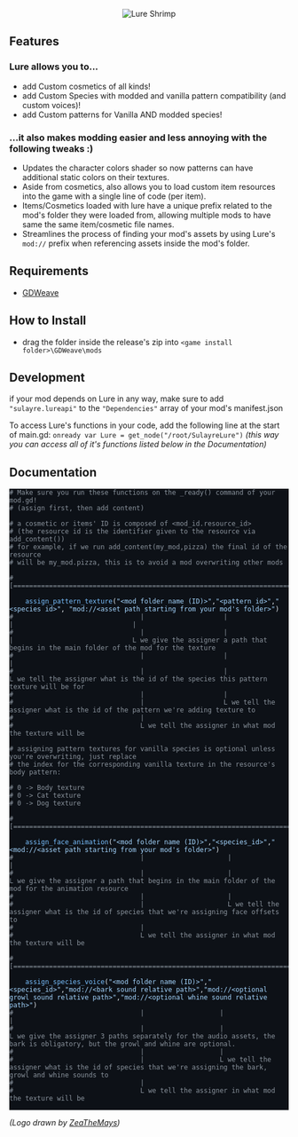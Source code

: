 <p align="center">
  <img src="https://cdn.discordapp.com/attachments/1297612591656341504/1297617737081950278/image.png?ex=67169431&is=671542b1&hm=e3c6bfd6c059e17549c7185b80347e86665b3f27139c986d9f8493027fc4a8d6&" alt="Lure Shrimp"/>
</p>

## Features
### Lure allows you to...
- add Custom cosmetics of all kinds!
- add Custom Species with modded and vanilla pattern compatibility (and custom voices)!
- add Custom patterns for Vanilla AND modded species!

### ...it also makes modding easier and less annoying with the following tweaks :)
- Updates the character colors shader so now patterns can have additional static colors on their textures.
- Aside from cosmetics, also allows you to load custom item resources into the game with a single line of code (per item).
- Items/Cosmetics loaded with lure have a unique prefix related to the mod's folder they were loaded from, allowing multiple mods to have same the same item/cosmetic file names.
- Streamlines the process of finding your mod's assets by using Lure's ```mod://``` prefix when referencing assets inside the mod's folder.

## Requirements
- [GDWeave](https://github.com/NotNite/GDWeave/tree/main)

## How to Install
- drag the folder inside the release's zip into ```<game install folder>\GDWeave\mods```

## Development
if your mod depends on Lure in any way, make sure to add ```"sulayre.lureapi"``` to the ```"Dependencies"``` array of your mod's manifest.json

To access Lure's functions in your code, add the following line at the start of main.gd:
```onready var Lure = get_node("/root/SulayreLure")```
*(this way you can access all of it's functions listed below in the Documentation)*

## Documentation

<pre class="github-dark-default" style="background-color:#0d1117;color:#e6edf3" tabindex="0"><code><div class="line"><span style="color:#8B949E"># Make sure you run these functions on the _ready() command of your mod.gd!</span></div><div class="line"><span style="color:#8B949E"># (assign first, then add content)</span></div><div class="line">
</div><div class="line"><span style="color:#8B949E"># a cosmetic or items' ID is composed of &#x3C;mod_id.resource_id></span></div><div class="line"><span style="color:#8B949E"># (the resource id is the identifier given to the resource via add_content())</span></div><div class="line"><span style="color:#8B949E"># for example, if we run add_content(my_mod,pizza) the final id of the resource</span></div><div class="line"><span style="color:#8B949E"># will be my_mod.pizza, this is to avoid a mod overwriting other mods</span></div><div class="line">
</div><div class="line"><span style="color:#8B949E">#[==================================================================================================]</span></div><div class="line">
</div><div class="line"><span style="color:#79C0FF">	assign_pattern_texture</span><span style="color:#E6EDF3">(</span><span style="color:#A5D6FF">"&#x3C;mod folder name (ID)>"</span><span style="color:#E6EDF3">,</span><span style="color:#A5D6FF">"&#x3C;pattern id>"</span><span style="color:#E6EDF3">,</span><span style="color:#A5D6FF">"&#x3C;species id>"</span><span style="color:#E6EDF3">, </span><span style="color:#A5D6FF">"mod://&#x3C;asset path starting from your mod's folder>"</span><span style="color:#E6EDF3">)</span></div><div class="line"><span style="color:#8B949E">#                                |                    |               |                              |</span></div><div class="line"><span style="color:#8B949E">#                                |                    |               |                              L we give the assigner a path that begins in the main folder of the mod for the texture</span></div><div class="line"><span style="color:#8B949E">#                                |                    |               |</span></div><div class="line"><span style="color:#8B949E">#                                |                    |               L we tell the assigner what is the id of the species this pattern texture will be for</span></div><div class="line"><span style="color:#8B949E">#                                |                    |               </span></div><div class="line"><span style="color:#8B949E">#                                |                    L we tell the assigner what is the id of the pattern we're adding texture to</span></div><div class="line"><span style="color:#8B949E">#                                |</span></div><div class="line"><span style="color:#8B949E">#                                L we tell the assigner in what mod the texture will be</span></div><div class="line">
</div><div class="line"><span style="color:#8B949E"># assigning pattern textures for vanilla species is optional unless you're overwriting, just replace</span></div><div class="line"><span style="color:#8B949E"># the index for the corresponding vanilla texture in the resource's body pattern:</span></div><div class="line">
</div><div class="line"><span style="color:#8B949E"># 0 -> Body texture</span></div><div class="line"><span style="color:#8B949E"># 0 -> Cat texture</span></div><div class="line"><span style="color:#8B949E"># 0 -> Dog texture</span></div><div class="line">
</div><div class="line"><span style="color:#8B949E">#[==================================================================================================]</span></div><div class="line">
</div><div class="line"><span style="color:#79C0FF">	assign_face_animation</span><span style="color:#E6EDF3">(</span><span style="color:#A5D6FF">"&#x3C;mod folder name (ID)>"</span><span style="color:#E6EDF3">,</span><span style="color:#A5D6FF">"&#x3C;species_id>"</span><span style="color:#E6EDF3">,</span><span style="color:#A5D6FF">"&#x3C;mod://&#x3C;asset path starting from your mod's folder>"</span><span style="color:#E6EDF3">)</span></div><div class="line"><span style="color:#8B949E">#                                |                     |                           |                                               </span></div><div class="line"><span style="color:#8B949E">#                                |                     |                           L we give the assigner a path that begins in the main folder of the mod for the animation resource</span></div><div class="line"><span style="color:#8B949E">#                                |                     |               </span></div><div class="line"><span style="color:#8B949E">#                                |                     L we tell the assigner what is the id of species that we're assigning face offsets to</span></div><div class="line"><span style="color:#8B949E">#                                |</span></div><div class="line"><span style="color:#8B949E">#                                L we tell the assigner in what mod the texture will be</span></div><div class="line">
</div><div class="line"><span style="color:#8B949E">#[==================================================================================================]</span></div><div class="line">
</div><div class="line"><span style="color:#79C0FF">	assign_species_voice</span><span style="color:#E6EDF3">(</span><span style="color:#A5D6FF">"&#x3C;mod folder name (ID)>"</span><span style="color:#E6EDF3">,</span><span style="color:#A5D6FF">"&#x3C;species_id>"</span><span style="color:#E6EDF3">,</span><span style="color:#A5D6FF">"mod://&#x3C;bark sound relative path>"</span><span style="color:#E6EDF3">,</span><span style="color:#A5D6FF">"mod://&#x3C;optional growl sound relative path>"</span><span style="color:#E6EDF3">,</span><span style="color:#A5D6FF">"mod://&#x3C;optional whine sound relative path>"</span><span style="color:#E6EDF3">)</span></div><div class="line"><span style="color:#8B949E">#                                |                   |                           |                                               </span></div><div class="line"><span style="color:#8B949E">#                                |                   |                           L we give the assigner 3 paths separately for the audio assets, the bark is obligatory, but the growl and whine are optional.</span></div><div class="line"><span style="color:#8B949E">#                                |                   |               </span></div><div class="line"><span style="color:#8B949E">#                                |                   L we tell the assigner what is the id of species that we're assigning the bark, growl and whine sounds to</span></div><div class="line"><span style="color:#8B949E">#                                |</span></div><div class="line"><span style="color:#8B949E">#                                L we tell the assigner in what mod the texture will be</span></div><div class="line">
</div></code></pre>

*(Logo drawn by [ZeaTheMays](https://github.com/ZeaTheMays))*
